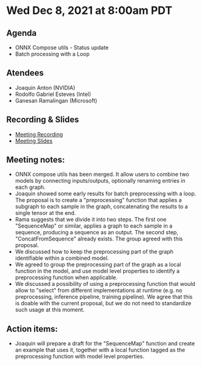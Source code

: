 <!--- SPDX-License-Identifier: Apache-2.0 -->

# Wed Dec 8, 2021 at 8:00am PDT

## Agenda
* ONNX Compose utils - Status update
* Batch processing with a Loop

## Atendees
* Joaquin Anton (NVIDIA)
* Rodolfo Gabriel Esteves (Intel)
* Ganesan Ramalingan (Microsoft)

## Recording & Slides

* [Meeting Recording](https://lists.lfaidata.foundation/g/onnx-wg-preprocessing/files/onnx_preprocessing_20211208.mp4)
* [Meeting Slides](slides/20211208_slides.pdf)

## Meeting notes:

* ONNX compose utils has been merged. It allow users to combine two models by connecting inputs/outputs, optionally renaming entries in each graph.
* Joaquin showed some early results for batch preprocessing with a loop. The proposal is to create a "preprocessing" function that applies a subgraph to each sample in the graph, concatenating the results to a single tensor at the end.
* Rama suggests that we divide it into two steps. The first one "SequenceMap" or similar, applies a graph to each sample in a sequence, producing a sequence as an output. The second step, "ConcatFromSequence" already exists. The group agreed with this proposal.
* We discussed how to keep the preprocessing part of the graph identifiable within a combined model.
* We agreed to group the preprocessing part of the graph as a local function in the model, and use model level properties to identify a preprocessing function when applicable.
* We discussed a possibility of using a preprocessing function that would allow to "select" from different implementations at runtime (e.g. no preprocessing, inference pipeline, training pipeline). We agree that this is doable with the current proposal, but we do not need to standardize such usage at this moment.

## Action items:
* Joaquin will prepare a draft for the "SequenceMap" function and create an example that uses it, together with a local function tagged as the preprocessing function with model level properties.